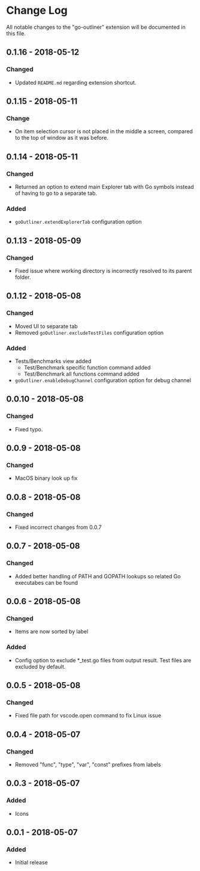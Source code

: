 # Change Log
All notable changes to the "go-outliner" extension will be documented in this file.

## 0.1.16 - 2018-05-12
### Changed
- Updated `README.md` regarding extension shortcut.

## 0.1.15 - 2018-05-11
### Change
- On item selection cursor is not placed in the middle a screen, compared to the top of window as it was before.

## 0.1.14 - 2018-05-11
### Changed
- Returned an option to extend main Explorer tab with Go symbols instead of having to go to a separate tab.

### Added
- `goOutliner.extendExplorerTab` configuration option

## 0.1.13 - 2018-05-09
### Changed
- Fixed issue where working directory is incorrectly resolved to its parent folder.

## 0.1.12 - 2018-05-08
### Changed
- Moved UI to separate tab
- Removed `goOutliner.excludeTestFiles` configuration option

### Added
- Tests/Benchmarks view added
    - Test/Benchmark specific function command added
    - Test/Benchmark all functions command added
- `goOutliner.enableDebugChannel` configuration option for debug channel

## 0.0.10 - 2018-05-08
### Changed
- Fixed typo.

## 0.0.9 - 2018-05-08
### Changed
- MacOS binary look up fix

## 0.0.8 - 2018-05-08
### Changed
- Fixed incorrect changes from 0.0.7

## 0.0.7 - 2018-05-08
### Changed
- Added better handling of PATH and GOPATH lookups so related Go executabes can be found

## 0.0.6 - 2018-05-08
### Changed
- Items are now sorted by label

### Added
- Config option to exclude *_test.go files from output result. Test files are excluded by default.

## 0.0.5 - 2018-05-08
### Changed
- Fixed file path for vscode.open command to fix Linux issue

## 0.0.4 - 2018-05-07
### Changed
- Removed "func", "type", "var", "const" prefixes from labels

## 0.0.3 - 2018-05-07
### Added
- Icons

## 0.0.1 - 2018-05-07
### Added
- Initial release